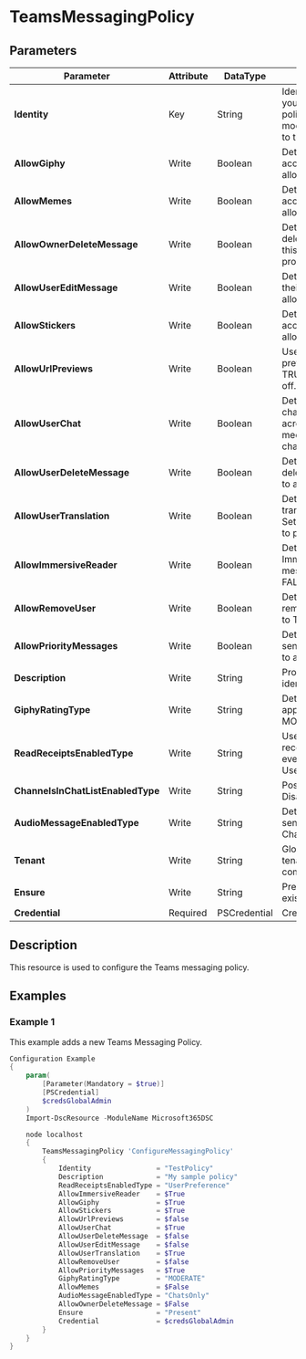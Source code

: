 ﻿# TeamsMessagingPolicy

## Parameters

| Parameter | Attribute | DataType | Description | Allowed Values |
| --- | --- | --- | --- | --- |
| **Identity** | Key | String | Identity for the teams messaging policy you're modifying. To modify the global policy, use this syntax: -Identity global. To modify a per-user policy, use syntax similar to this: -Identity TeamsMessagingPolicy. ||
| **AllowGiphy** | Write | Boolean | Determines whether a user is allowed to access and post Giphys. Set this to TRUE to allow. Set this FALSE to prohibit. ||
| **AllowMemes** | Write | Boolean | Determines whether a user is allowed to access and post memes. Set this to TRUE to allow. Set this FALSE to prohibit. ||
| **AllowOwnerDeleteMessage** | Write | Boolean | Determines whether owners are allowed to delete all the messages in their team. Set this to TRUE to allow. Set this to FALSE to prohibit. ||
| **AllowUserEditMessage** | Write | Boolean | Determines whether a user is allowed to edit their own messages. Set this to TRUE to allow. Set this to FALSE to prohibit. ||
| **AllowStickers** | Write | Boolean | Determines whether a user is allowed to access and post stickers. Set this to TRUE to allow. Set this FALSE to prohibit. ||
| **AllowUrlPreviews** | Write | Boolean | Use this setting to turn automatic URL previewing on or off in messages. Set this to TRUE to turn on. Set this to FALSE to turn off. ||
| **AllowUserChat** | Write | Boolean | Determines whether a user is allowed to chat. Set this to TRUE to allow a user to chat across private chat, group chat and in meetings. Set this to FALSE to prohibit all chat. ||
| **AllowUserDeleteMessage** | Write | Boolean | Determines whether a user is allowed to delete their own messages. Set this to TRUE to allow. Set this to FALSE to prohibit. ||
| **AllowUserTranslation** | Write | Boolean | Determines whether a user is allowed to translate messages to their client languages. Set this to TRUE to allow. Set this to FALSE to prohibit. ||
| **AllowImmersiveReader** | Write | Boolean | Determines whether a user is allowed to use Immersive Reader for reading conversation messages. Set this to TRUE to allow. Set this FALSE to prohibit. ||
| **AllowRemoveUser** | Write | Boolean | Determines whether a user is allowed to remove a user from a conversation. Set this to TRUE to allow. Set this FALSE to prohibit. ||
| **AllowPriorityMessages** | Write | Boolean | Determines whether a user is allowed to send priorities messages. Set this to TRUE to allow. Set this FALSE to prohibit. ||
| **Description** | Write | String | Provide a description of your policy to identify purpose of creating it. ||
| **GiphyRatingType** | Write | String | Determines the Giphy content restrictions applicable to a user. Set this to STRICT, MODERATE or NORESTRICTION. |STRICT, MODERATE, NORESTRICTION|
| **ReadReceiptsEnabledType** | Write | String | Use this setting to specify whether read receipts are user controlled, enabled for everyone, or disabled. Set this to UserPreference, Everyone or None. |UserPreference, Everyone, None|
| **ChannelsInChatListEnabledType** | Write | String | Possible values are: DisabledUserOverride,EnabledUserOverride. |DisabledUserOverride, EnabledUserOverride|
| **AudioMessageEnabledType** | Write | String | Determines whether a user is allowed to send audio messages. Possible values are: ChatsAndChannels,ChatsOnly,Disabled. |ChatsAndChannels, ChatsOnly, Disabled|
| **Tenant** | Write | String | Globally unique identifier (GUID) of the tenant account whose external user communication policy are being created. ||
| **Ensure** | Write | String | Present ensures the Team Message Policy exists, absent ensures it is removed |Present, Absent|
| **Credential** | Required | PSCredential | Credentials of the Teams Service Admin ||

## Description

This resource is used to configure the Teams messaging policy.

## Examples

### Example 1

This example adds a new Teams Messaging Policy.

```powershell
Configuration Example
{
    param(
        [Parameter(Mandatory = $true)]
        [PSCredential]
        $credsGlobalAdmin
    )
    Import-DscResource -ModuleName Microsoft365DSC

    node localhost
    {
        TeamsMessagingPolicy 'ConfigureMessagingPolicy'
        {
            Identity                = "TestPolicy"
            Description             = "My sample policy"
            ReadReceiptsEnabledType = "UserPreference"
            AllowImmersiveReader    = $True
            AllowGiphy              = $True
            AllowStickers           = $True
            AllowUrlPreviews        = $false
            AllowUserChat           = $True
            AllowUserDeleteMessage  = $false
            AllowUserEditMessage    = $false
            AllowUserTranslation    = $True
            AllowRemoveUser         = $false
            AllowPriorityMessages   = $True
            GiphyRatingType         = "MODERATE"
            AllowMemes              = $False
            AudioMessageEnabledType = "ChatsOnly"
            AllowOwnerDeleteMessage = $False
            Ensure                  = "Present"
            Credential              = $credsGlobalAdmin
        }
    }
}
```

